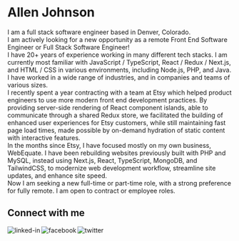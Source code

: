 # Allen Johnson
I am a full stack software engineer based in Denver, Colorado.
<br>
I am actively looking for a new opportunity as a remote Front End Software Engineer or Full Stack Software Engineer!
<br>
I have 20+ years of experience working in many different tech stacks. I am currently most familiar with JavaScript / TypeScript, React / Redux / Next.js, and HTML / CSS in various environments, including Node.js, PHP, and Java. I have worked in a wide range of industries, and in companies and teams of various sizes.
<br>
I recently spent a year contracting with a team at Etsy which helped product engineers to use more modern front end development practices. By providing server-side rendering of React component islands, able to communicate through a shared Redux store, we facilitated the building of enhanced user experiences for Etsy customers, while still maintaining fast page load times, made possible by on-demand hydration of static content with interactive features.
<br>
In the months since Etsy, I have focused mostly on my own business, WebEquate. I have been rebuilding websites previously built with PHP and MySQL, instead using Next.js, React, TypeScript, MongoDB, and TailwindCSS, to modernize web development workflow, streamline site updates, and enhance site speed.
<br>
Now I am seeking a new full-time or part-time role, with a strong preference for fully remote. I am open to contract or employee roles.
<br>
## Connect with me
<a href="https://www.linkedin.com/in/allenhjohnson">
  <img align="left" alt="linked-in" src="https://img.shields.io/badge/linkedin-%230077B5.svg?&style=for-the-badge&logo=linkedin&logoColor=white" /></a>
<a href="https://www.facebook.com/webequate/">
  <img align="left" alt="facebook" src="https://img.shields.io/badge/facebook-%231877F2.svg?&style=for-the-badge&logo=facebook&logoColor=white" /></a>
<a href="https://twitter.com/webequate">
  <img align="left" alt="twitter" src="https://img.shields.io/badge/twitter-%231DA1F2.svg?&style=for-the-badge&logo=twitter&logoColor=white" /></a>
<br>
<br>
